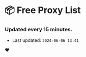 # :package: Free Proxy List
### Updated every 15 minutes.

- Last updated: `2024-06-06 13:41`

:heart:
